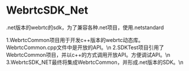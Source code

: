 # WebrtcSDK_Net
.net版本的webrtc的sdk，为了兼容各种.net项目，使用.netstandard  

1.WebrtcCommon项目用于开发c++版本的webrtc动态库。WebrtcCommon.cpp文件中是开放的API。\n
2.SDKTest项目引用了WebrtcCommon项目，并以c++的方式调用开放API。方便调试API。\n
3.WebrtcSDK_NET最终将集成WebrtcCommon，并形成.net版本的SDK。\n

